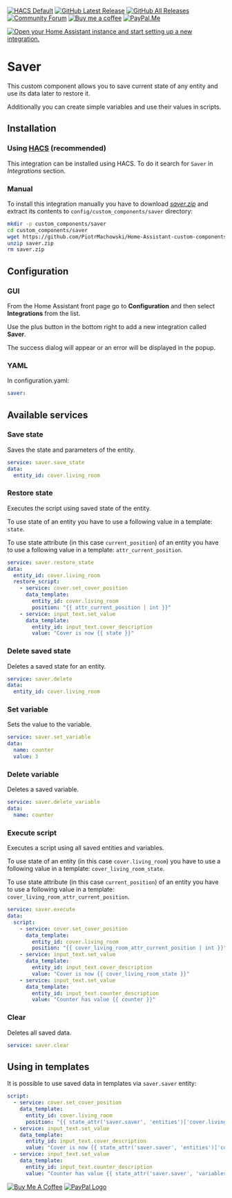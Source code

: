 [![HACS Default][hacs_shield]][hacs]
[![GitHub Latest Release][releases_shield]][latest_release]
[![GitHub All Releases][downloads_total_shield]][releases]
[![Community Forum][community_forum_shield]][community_forum]
[![Buy me a coffee][buy_me_a_coffee_shield]][buy_me_a_coffee]
[![PayPal.Me][paypal_me_shield]][paypal_me]


[hacs_shield]: https://img.shields.io/static/v1.svg?label=HACS&message=Default&style=popout&color=green&labelColor=41bdf5&logo=HomeAssistantCommunityStore&logoColor=white
[hacs]: https://hacs.xyz/docs/default_repositories

[latest_release]: https://github.com/PiotrMachowski/Home-Assistant-custom-components-Saver/releases/latest
[releases_shield]: https://img.shields.io/github/release/PiotrMachowski/Home-Assistant-custom-components-Saver.svg?style=popout

[releases]: https://github.com/PiotrMachowski/Home-Assistant-custom-components-Saver/releases
[downloads_total_shield]: https://img.shields.io/github/downloads/PiotrMachowski/Home-Assistant-custom-components-Saver/total

[community_forum_shield]: https://img.shields.io/static/v1.svg?label=%20&message=Forum&style=popout&color=41bdf5&logo=HomeAssistant&logoColor=white
[community_forum]: https://community.home-assistant.io/t/custom-component-saver/204249

[buy_me_a_coffee_shield]: https://img.shields.io/static/v1.svg?label=%20&message=Buy%20me%20a%20coffee&color=6f4e37&logo=buy%20me%20a%20coffee&logoColor=white
[buy_me_a_coffee]: https://www.buymeacoffee.com/PiotrMachowski

[paypal_me_shield]: https://img.shields.io/static/v1.svg?label=%20&message=PayPal.Me&logo=paypal
[paypal_me]: https://paypal.me/PiMachowski

[![Open your Home Assistant instance and start setting up a new integration.](https://my.home-assistant.io/badges/config_flow_start.svg)](https://my.home-assistant.io/redirect/config_flow_start/?domain=saver)

# Saver

This custom component allows you to save current state of any entity and use its data later to restore it.

Additionally you can create simple variables and use their values in scripts.

## Installation

### Using [HACS](https://hacs.xyz/) (recommended)

This integration can be installed using HACS.
To do it search for `Saver` in *Integrations* section.

### Manual

To install this integration manually you have to download [*saver.zip*](https://github.com/PiotrMachowski/Home-Assistant-custom-components-Saver/releases/latest/download/saver.zip) and extract its contents to `config/custom_components/saver` directory:
```bash
mkdir -p custom_components/saver
cd custom_components/saver
wget https://github.com/PiotrMachowski/Home-Assistant-custom-components-Saver/releases/latest/download/saver.zip
unzip saver.zip
rm saver.zip
```

## Configuration

### GUI
From the Home Assistant front page go to **Configuration** and then select **Integrations** from the list.

Use the plus button in the bottom right to add a new integration called **Saver**.

The success dialog will appear or an error will be displayed in the popup.

### YAML
In configuration.yaml:
```yaml
saver:
```

## Available services

### Save state
Saves the state and parameters of the entity.
```yaml
service: saver.save_state
data:
  entity_id: cover.living_room
```

### Restore state
Executes the script using saved state of the entity.

To use state of an entity you have to use a following value in a template: `state`.

To use state attribute (in this case `current_position`) of an entity you have to use a following value in a template: `attr_current_position`.

```yaml
service: saver.restore_state
data:
  entity_id: cover.living_room
  restore_script:
    - service: cover.set_cover_position
      data_template:
        entity_id: cover.living_room
        position: "{{ attr_current_position | int }}"
    - service: input_text.set_value
      data_template:
        entity_id: input_text.cover_description
        value: "Cover is now {{ state }}"
```

### Delete saved state
Deletes a saved state for an entity.
```yaml
service: saver.delete
data:
  entity_id: cover.living_room
```

### Set variable
Sets the value to the variable.
```yaml
service: saver.set_variable
data:
  name: counter
  value: 3
```

### Delete variable
Deletes a saved variable.
```yaml
service: saver.delete_variable
data:
  name: counter
```

### Execute script
Executes a script using all saved entities and variables.

To use state of an entity (in this case `cover.living_room`) you have to use a following value in a template: `cover_living_room_state`.

To use state attribute (in this case `current_position`) of an entity you have to use a following value in a template: `cover_living_room_attr_current_position`.

```yaml
service: saver.execute
data:
  script:
    - service: cover.set_cover_position
      data_template:
        entity_id: cover.living_room
        position: "{{ cover_living_room_attr_current_position | int }}"
    - service: input_text.set_value
      data_template:
        entity_id: input_text.cover_description
        value: "Cover is now {{ cover_living_room_state }}"
    - service: input_text.set_value
      data_template:
        entity_id: input_text.counter_description
        value: "Counter has value {{ counter }}"
```

### Clear
Deletes all saved data.
```yaml
service: saver.clear
```

## Using in templates
It is possible to use saved data in templates via `saver.saver` entity:
```yaml
script:
  - service: cover.set_cover_position
    data_template:
      entity_id: cover.living_room
      position: "{{ state_attr('saver.saver', 'entities')['cover.living_room'].attributes.current_position | int }}"
  - service: input_text.set_value
    data_template:
      entity_id: input_text.cover_description
      value: "Cover is now {{ state_attr('saver.saver', 'entities')['cover.living_room'].state }}"
  - service: input_text.set_value
    data_template:
      entity_id: input_text.counter_description
      value: "Counter has value {{ state_attr('saver.saver', 'variables')["counter"] }}"
```

<a href="https://www.buymeacoffee.com/PiotrMachowski" target="_blank"><img src="https://bmc-cdn.nyc3.digitaloceanspaces.com/BMC-button-images/custom_images/orange_img.png" alt="Buy Me A Coffee" style="height: auto !important;width: auto !important;" ></a>
<a href="https://paypal.me/PiMachowski" target="_blank"><img src="https://www.paypalobjects.com/webstatic/mktg/logo/pp_cc_mark_37x23.jpg" border="0" alt="PayPal Logo" style="height: auto !important;width: auto !important;"></a>
